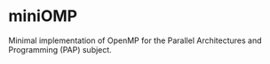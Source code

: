 # miniOMP
Minimal implementation of OpenMP for the Parallel Architectures and Programming (PAP) subject.
